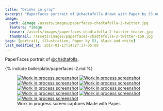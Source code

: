 ```yaml
---
title: "Drinks in gray"
excerpt: "PaperFaces portrait of @chadtafolla drawn with Paper by 53 on an iPad."
image: 
  path: &image /assets/images/paperfaces-chadtafolla-2-twitter.jpg 
  feature: *image
  teaser: /assets/images/paperfaces-chadtafolla-2-twitter-teaser.jpg
  thumbnail: /assets/images/paperfaces-chadtafolla-2-twitter-150.jpg
tags: [portrait, illustration, Paper by 53, black and white]
last_modified_at: 2017-01-17T14:27:17-05:00
---
```


PaperFaces portrait of [@chadtafolla](http://twitter.com/chadtafolla).

{% include boilerplate/paperfaces-2.md %}

<figure class="third">
  <a href="{{ site.url }}/assets/images/paperfaces-chadtafolla-2-process-1-lg.jpg"><img src="{{ site.url }}/assets/images/paperfaces-chadtafolla-2-process-1-600.jpg" alt="Work in process screenshot"></a>
  <a href="{{ site.url }}/assets/images/paperfaces-chadtafolla-2-process-2-lg.jpg"><img src="{{ site.url }}/assets/images/paperfaces-chadtafolla-2-process-2-600.jpg" alt="Work in process screenshot"></a>
  <a href="{{ site.url }}/assets/images/paperfaces-chadtafolla-2-process-3-lg.jpg"><img src="{{ site.url }}/assets/images/paperfaces-chadtafolla-2-process-3-600.jpg" alt="Work in process screenshot"></a>
  <a href="{{ site.url }}/assets/images/paperfaces-chadtafolla-2-process-4-lg.jpg"><img src="{{ site.url }}/assets/images/paperfaces-chadtafolla-2-process-4-600.jpg" alt="Work in process screenshot"></a>
  <a href="{{ site.url }}/assets/images/paperfaces-chadtafolla-2-process-5-lg.jpg"><img src="{{ site.url }}/assets/images/paperfaces-chadtafolla-2-process-5-600.jpg" alt="Work in process screenshot"></a>
  <a href="{{ site.url }}/assets/images/paperfaces-chadtafolla-2-process-6-lg.jpg"><img src="{{ site.url }}/assets/images/paperfaces-chadtafolla-2-process-6-600.jpg" alt="Work in process screenshot"></a>
  <a href="{{ site.url }}/assets/images/paperfaces-chadtafolla-2-process-7-lg.jpg"><img src="{{ site.url }}/assets/images/paperfaces-chadtafolla-2-process-7-600.jpg" alt="Work in process screenshot"></a>
  <a href="{{ site.url }}/assets/images/paperfaces-chadtafolla-2-process-8-lg.jpg"><img src="{{ site.url }}/assets/images/paperfaces-chadtafolla-2-process-8-600.jpg" alt="Work in process screenshot"></a>
  <a href="{{ site.url }}/assets/images/paperfaces-chadtafolla-2-process-9-lg.jpg"><img src="{{ site.url }}/assets/images/paperfaces-chadtafolla-2-process-9-600.jpg" alt="Work in process screenshot"></a>
  <figcaption>Work in progress screen captures Made with Paper.</figcaption>
</figure>
